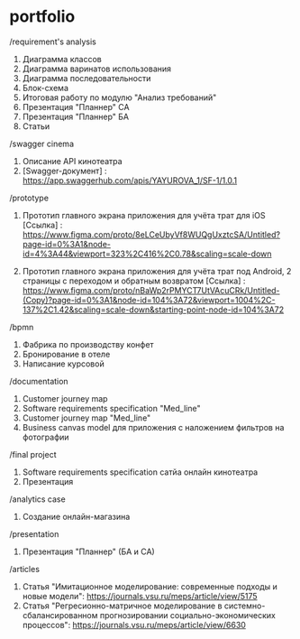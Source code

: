 # portfolio

/requirement's analysis  
1. Диаграмма классов  
2. Диаграмма варинатов использования  
3. Диаграмма последовательности   
4. Блок-схема  
5. Итоговая работу по модулю "Анализ требований"
6. Презентация "Планнер" СА
7. Презентация "Планнер" БА
8. Статьи 

/swagger cinema
 
1. Описание API кинотеатра
2. [Swagger-документ] : https://app.swaggerhub.com/apis/YAYUROVA_1/SF-1/1.0.1

/prototype

1. Прототип главного экрана приложения для учёта трат для iOS
[Cсылка] : https://www.figma.com/proto/8eLCeUbyVf8WUQgUxztcSA/Untitled?page-id=0%3A1&node-id=4%3A44&viewport=323%2C416%2C0.78&scaling=scale-down

2. Прототип главного экрана приложения для учёта трат под Android, 2 страницы с переходом и обратным возвратом [Ссылка] : https://www.figma.com/proto/nBaWp2rPMYCT7UtVAcuCRk/Untitled-(Copy)?page-id=0%3A1&node-id=104%3A72&viewport=1004%2C-137%2C1.42&scaling=scale-down&starting-point-node-id=104%3A72

/bpmn

1. Фабрика по производству конфет
2. Бронирование в отеле
3. Написание курсовой

/documentation
 
1. Customer journey map
2. Software requirements specification "Med_line"
3. Customer journey map "Med_line"
4. Business canvas model для приложения с наложением фильтров на фотографии

/final project
1. Software requirements specification сатйа онлайн кинотеатра  
2. Презентация

/analytics case
1. Создание онлайн-магазина 

/presentation
1. Презентация "Планнер" (БА и СА)

/articles
1. Статья "Имитационное моделирование: современные подходы и новые модели": https://journals.vsu.ru/meps/article/view/5175
2. Статья "Регресионно-матричное моделирование в системно-сбалансированном прогнозировании социально-экономических процессов": https://journals.vsu.ru/meps/article/view/6630